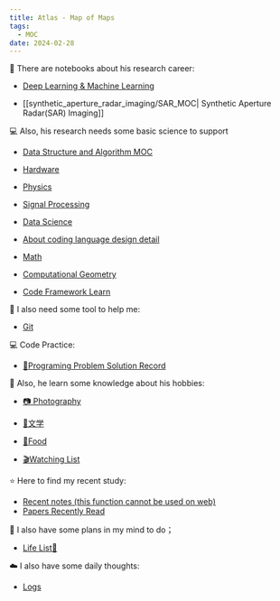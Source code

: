 ```yaml
---
title: Atlas - Map of Maps
tags:
  - MOC
date: 2024-02-28
---
```


🚧 There are notebooks about his research career:

* [Deep Learning & Machine Learning](computer_sci/deep_learning_and_machine_learning/deep_learning_MOC.md)

* [[synthetic_aperture_radar_imaging/SAR_MOC| Synthetic Aperture Radar(SAR) Imaging]]


💻 Also, his research needs some basic science to support

* [Data Structure and Algorithm MOC](computer_sci/data_structure_and_algorithm/MOC.md)

* [Hardware](computer_sci/hardware/hardware_MOC.md)

* [Physics](physics/physics_MOC.md)

* [Signal Processing](signal_processing/signal_processing_MOC.md)

* [Data Science](data_sci/data_sci_MOC.md)

* [About coding language design detail](computer_sci/coding_knowledge/coding_lang_MOC.md)

* [Math](math/MOC.md)

* [Computational Geometry](computer_sci/computational_geometry/MOC.md)

* [Code Framework Learn](computer_sci/code_frame_learn/MOC.md)

🦺 I also need some tool to help me:

* [Git](toolkit/git/git_MOC.md)

💻 Code Practice:

* [💽Programing Problem Solution Record](https://github.com/PinkR1ver/JudeW-Problemset)

🛶 Also, he learn some knowledge about his hobbies:

* [📷 Photography](photography/photography_MOC.md)

* [📮文学](literature/literature_MOC.md)

* [🥐Food](food/MOC.md)

* [🎬Watching List](https://pinkr1ver.notion.site/5e136466f3664ff1aaaa75b85446e5b4?v=a41efbce52a84f7aa89d8f649f4620f6&pvs=4)

⭐ Here to find my recent study:

* [Recent notes (this function cannot be used on web)](recent.md)
* [Papers Recently Read](research_career/papers_read.md)

🎏 I also have some plans in my mind to do；

* [Life List🚀](plan/life.md)

☁️ I also have some daily thoughts:
* [Logs](log/log_MOC.md)